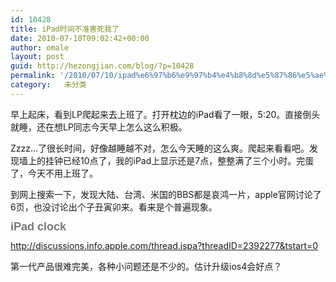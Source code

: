 ```yaml
---
id: 10428
title: iPad时间不准害死我了
date: 2010-07-10T09:02:42+00:00
author: omale
layout: post
guid: http://hezongjian.com/blog/?p=10428
permalink: '/2010/07/10/ipad%e6%97%b6%e9%97%b4%e4%b8%8d%e5%87%86%e5%ae%b3%e6%ad%bb%e6%88%91%e4%ba%86/'
category:   未分类
---
```

早上起床，看到LP爬起来去上班了。打开枕边的iPad看了一眼，5:20。直接倒头就睡，还在想LP同志今天早上怎么这么积极。

Zzzz&#8230;了很长时间，好像越睡越不对，怎么今天睡的这么爽。爬起来看看吧。发现墙上的挂钟已经10点了，我的iPad上显示还是7点，整整满了三个小时。完蛋了，今天不用上班了。

到网上搜索一下，发现大陆、台湾、米国的BBS都是哀鸿一片，apple官网讨论了6页，也没讨论出个子丑寅卯来。看来是个普遍现象。

<span class="Apple-style-span" style="color: rgb(118, 121, 124); font-family: 'Lucida Grande', Geneva, Arial, Verdana, sans-serif; font-size: 18px; border-collapse: collapse; font-weight: bold; line-height: 16px; ">iPad clock</span>

<http://discussions.info.apple.com/thread.jspa?threadID=2392277&tstart=0>

第一代产品很难完美，各种小问题还是不少的。估计升级ios4会好点？